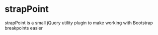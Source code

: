 strapPoint
==========

strapPoint is a small jQuery utility plugin to make working with Bootstrap breakpoints easier
